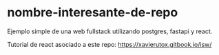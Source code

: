 # nombre-interesante-de-repo
Ejemplo simple de una web fullstack utilizando postgres, fastapi y react.


Tutorial de react asociado a este repo: https://xavierutox.gitbook.io/isw/
